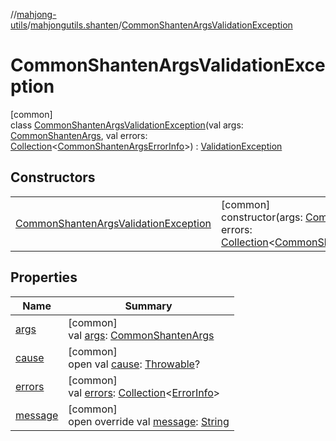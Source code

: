 //[mahjong-utils](../../../index.md)/[mahjongutils.shanten](../index.md)/[CommonShantenArgsValidationException](index.md)

# CommonShantenArgsValidationException

[common]\
class [CommonShantenArgsValidationException](index.md)(val args: [CommonShantenArgs](../-common-shanten-args/index.md), val errors: [Collection](https://kotlinlang.org/api/latest/jvm/stdlib/kotlin-stdlib/kotlin.collections/-collection/index.html)&lt;[CommonShantenArgsErrorInfo](../-common-shanten-args-error-info/index.md)&gt;) : [ValidationException](../../mahjongutils/-validation-exception/index.md)

## Constructors

| | |
|---|---|
| [CommonShantenArgsValidationException](-common-shanten-args-validation-exception.md) | [common]<br>constructor(args: [CommonShantenArgs](../-common-shanten-args/index.md), errors: [Collection](https://kotlinlang.org/api/latest/jvm/stdlib/kotlin-stdlib/kotlin.collections/-collection/index.html)&lt;[CommonShantenArgsErrorInfo](../-common-shanten-args-error-info/index.md)&gt;) |

## Properties

| Name | Summary |
|---|---|
| [args](args.md) | [common]<br>val [args](args.md): [CommonShantenArgs](../-common-shanten-args/index.md) |
| [cause](../-furo-chance-shanten-args-validation-exception/index.md#-654012527%2FProperties%2F1581026887) | [common]<br>open val [cause](../-furo-chance-shanten-args-validation-exception/index.md#-654012527%2FProperties%2F1581026887): [Throwable](https://kotlinlang.org/api/latest/jvm/stdlib/kotlin-stdlib/kotlin/-throwable/index.html)? |
| [errors](../../mahjongutils/-validation-exception/errors.md) | [common]<br>val [errors](../../mahjongutils/-validation-exception/errors.md): [Collection](https://kotlinlang.org/api/latest/jvm/stdlib/kotlin-stdlib/kotlin.collections/-collection/index.html)&lt;[ErrorInfo](../../mahjongutils/-error-info/index.md)&gt; |
| [message](../../mahjongutils/-validation-exception/message.md) | [common]<br>open override val [message](../../mahjongutils/-validation-exception/message.md): [String](https://kotlinlang.org/api/latest/jvm/stdlib/kotlin-stdlib/kotlin/-string/index.html) |
